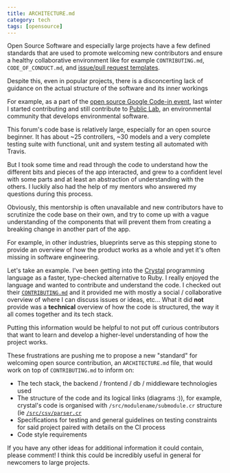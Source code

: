 ```yaml
---
title: ARCHITECTURE.md
category: tech
tags: [opensource]
---
```


Open Source Software and especially large projects have a few defined standards that are used to promote welcoming new contributors and ensure a healthy collaborative environment like for example `CONTRIBUTING.md`, `CODE_OF_CONDUCT.md`, and [issue/pull request templates](https://github.blog/2016-02-17-issue-and-pull-request-templates/). 

Despite this, even in popular projects, there is a disconcerting lack of guidance on the actual structure of the software and its inner workings

For example, as a part of the [open source Google Code-in event](https://codein.withgoogle.com/archive/), last winter I started contributing and still contribute to [Public Lab](https://github.com/publiclab/), an environmental community that develops environmental software.

This forum's code base is relatively large, especially for an open source beginner. It has about ~25 controllers, ~30 models and a very complete testing suite with functional, unit and system testing all automated with Travis.

But I took some time and read through the code to understand how the different bits and pieces of the app interacted, and grew to a confident level with some parts and at least an abstraction of understanding with the others. I luckily also had the help of my mentors who answered my questions during this process.

Obviously, this mentorship is often unavailable and new contributors have to scrutinize the code base on their own, and try to come up with a vague understanding of the components that will prevent them from creating a breaking change in another part of the app.

For example, in other industries, blueprints serve as this stepping stone to provide an overview of how the product works as a whole and yet it's often missing in software engineering.

Let's take an example. I've been getting into the [Crystal](https://github.com/crystal-lang/crystal/) programming language as a faster, type-checked alternative to Ruby. I really enjoyed the language and wanted to contribute and understand the code. I checked out their [`CONTRIBUTING.md`](https://github.com/crystal-lang/crystal/blob/master/CONTRIBUTING.md) and it provided me with mostly a social / collaborative overview of where I can discuss issues or ideas, etc... What it did **not** provide was a **technical** overview of how the code is structured, the way it all comes together and its tech stack.

Putting this information would be helpful to not put off curious contributors that want to learn and develop a higher-level understanding of how the project works.



These frustrations are pushing me to propose a new "standard" for welcoming open source contribution, an `ARCHITECTURE.md` file, that would work on top of `CONTRIBUTING.md` to inform on:

- The tech stack, the backend / frontend / db / middleware technologies used
- The structure of the code and its logical links (diagrams :)), for example, crystal's code is organised with `/src/modulename/submodule.cr` structure (ie [`/src/csv/parser.cr`](https://github.com/crystal-lang/crystal/blob/master/src/csv/parser.cr) 
- Specifications for testing and general guidelines on testing constraints for said project paired with details on the CI process
- Code style requirements



If you have any other ideas for additional information it could contain, please comment! I think this could be incredibly useful in general for newcomers to large projects.
